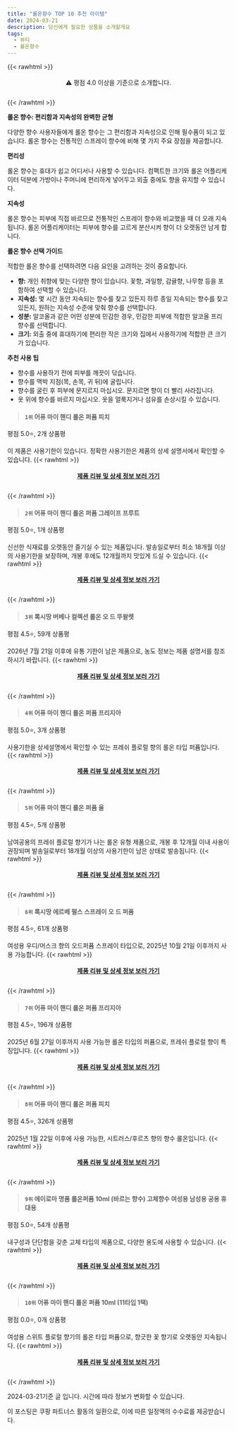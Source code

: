 ```yaml
---
title: "롤온향수 TOP 10 추천 아이템"
date: 2024-03-21
description: 당신에게 필요한 상품을 소개할게요
tags:
  - 뷰티
  - 롤온향수
---
```

{{< rawhtml >}}<div class="toc" style="text-align: center; height: 50px; line-height: 2;">  <p>⚠️ 평점 4.0 이상을 기준으로 소개합니다.<br></p></div> {{< /rawhtml >}}

**롤온 향수: 편리함과 지속성의 완벽한 균형**

다양한 향수 사용자들에게 롤온 향수는 그 편리함과 지속성으로 인해 필수품이 되고 있습니다. 롤온 향수는 전통적인 스프레이 향수에 비해 몇 가지 주요 장점을 제공합니다.

**편리성**

롤온 향수는 휴대가 쉽고 어디서나 사용할 수 있습니다. 컴팩트한 크기와 롤온 어플리케이터 덕분에 가방이나 주머니에 편리하게 넣어두고 외출 중에도 향을 유지할 수 있습니다.

**지속성**

롤온 향수는 피부에 직접 바르므로 전통적인 스프레이 향수와 비교했을 때 더 오래 지속됩니다. 롤온 어플리케이터는 피부에 향수를 고르게 분산시켜 향이 더 오랫동안 남게 합니다.

**롤온 향수 선택 가이드**

적합한 롤온 향수를 선택하려면 다음 요인을 고려하는 것이 중요합니다.

* **향:** 개인 취향에 맞는 다양한 향이 있습니다. 꽃향, 과일향, 감귤향, 나무향 등을 포함하여 선택할 수 있습니다.
* **지속성:** 몇 시간 동안 지속되는 향수를 찾고 있든지 하루 종일 지속되는 향수를 찾고 있든지, 원하는 지속성 수준에 맞춰 향수를 선택합니다.
* **성분:** 알코올과 같은 어떤 성분에 민감한 경우, 민감한 피부에 적합한 알코올 프리 향수를 선택합니다.
* **크기:** 외출 중에 휴대하기에 편리한 작은 크기와 집에서 사용하기에 적합한 큰 크기가 있습니다.

**추천 사용 팁**

* 향수를 사용하기 전에 피부를 깨끗이 닦습니다.
* 향수를 맥박 지점(목, 손목, 귀 뒤)에 굴립니다.
* 향수를 굴린 후 피부에 문지르지 마십시오. 문지르면 향이 더 빨리 사라집니다.
* 옷 위에 향수를 바르지 마십시오. 옷을 얼룩지거나 섬유를 손상시킬 수 있습니다.


>#### `1위` 어퓨 마이 핸디 롤온 퍼퓸  피치
평점 5.0⭐, 2개 상품평

이 제품은 사용기한이 있습니다. 정확한 사용기한은 제품의 상세 설명서에서 확인할 수 있습니다.
{{< rawhtml >}}<div class="toc" style="text-align: center; height: 50px; line-height: 2;"><p><b><a href="https://link.coupang.com/re/AFFSDP?lptag=AF5033054&pageKey=25893894&itemId=100753697&vendorItemId=84051522006&traceid=V0-153-cccc50e20cf438a3&requestid=20240321201335560221174948&token=31850B%7CGM">제품 리뷰 및 상세 정보 보러 가기</a></b><br></p> </div>{{< /rawhtml >}}

>#### `2위` 어퓨 마이 핸디 롤온 퍼퓸  그레이프 프루트
평점 5.0⭐, 1개 상품평

신선한 식재료를 오랫동안 즐기실 수 있는 제품입니다. 발송일로부터 최소 18개월 이상의 사용기한을 보장하며, 개봉 후에도 12개월까지 맛있게 드실 수 있습니다.
{{< rawhtml >}}<div class="toc" style="text-align: center; height: 50px; line-height: 2;"><p><b><a href="https://link.coupang.com/re/AFFSDP?lptag=AF5033054&pageKey=25893890&itemId=100753684&vendorItemId=74405736529&traceid=V0-153-c6abdee6fc7acb6c&requestid=20240321201335560221174948&token=31850B%7CGM">제품 리뷰 및 상세 정보 보러 가기</a></b><br></p> </div>{{< /rawhtml >}}

>#### `3위` 록시땅 버베나 컬렉션 롤온 오 드 뚜왈렛
평점 4.5⭐, 59개 상품평

2026년 7월 21일 이후에 유통 기한이 남은 제품으로, 농도 정보는 제품 설명서를 참조하시기 바랍니다.
{{< rawhtml >}}<div class="toc" style="text-align: center; height: 50px; line-height: 2;"><p><b><a href="https://link.coupang.com/re/AFFSDP?lptag=AF5033054&pageKey=4930590114&itemId=6478024268&vendorItemId=73772311160&traceid=V0-153-72bf8c159342bf7d&requestid=20240321201335560221174948&token=31850B%7CGM">제품 리뷰 및 상세 정보 보러 가기</a></b><br></p> </div>{{< /rawhtml >}}

>#### `4위` 어퓨 마이 핸디 롤온 퍼퓸 프리지아
평점 5.0⭐, 3개 상품평

사용기한을 상세설명에서 확인할 수 있는 프레쉬 플로럴 향의 롤온 타입 퍼퓸입니다.
{{< rawhtml >}}<div class="toc" style="text-align: center; height: 50px; line-height: 2;"><p><b><a href="https://link.coupang.com/re/AFFSDP?lptag=AF5033054&pageKey=25893881&itemId=100753660&vendorItemId=84051467943&traceid=V0-153-9c7abb889c047e59&requestid=20240321201335560221174948&token=31850B%7CGM">제품 리뷰 및 상세 정보 보러 가기</a></b><br></p> </div>{{< /rawhtml >}}

>#### `5위` 어퓨 마이 핸디 롤온 퍼퓸 울
평점 4.5⭐, 5개 상품평

남여공용의 프레쉬 플로럴 향기가 나는 롤온 유형 제품으로, 개봉 후 12개월 이내 사용이 권장되며 발송일로부터 18개월 이상의 사용기한이 남은 상태로 발송됩니다.
{{< rawhtml >}}<div class="toc" style="text-align: center; height: 50px; line-height: 2;"><p><b><a href="https://link.coupang.com/re/AFFSDP?lptag=AF5033054&pageKey=153094569&itemId=441753319&vendorItemId=85226132126&traceid=V0-153-30e9634ccd3342cd&requestid=20240321201335560221174948&token=31850B%7CGM">제품 리뷰 및 상세 정보 보러 가기</a></b><br></p> </div>{{< /rawhtml >}}

>#### `6위` 록시땅 에르베 펄스 스프레이 오 드 퍼퓸
평점 4.5⭐, 61개 상품평

여성용 우디/머스크 향의 오드퍼퓸 스프레이 타입으로, 2025년 10월 21일 이후까지 사용 가능합니다.
{{< rawhtml >}}<div class="toc" style="text-align: center; height: 50px; line-height: 2;"><p><b><a href="https://link.coupang.com/re/AFFSDP?lptag=AF5033054&pageKey=4744079393&itemId=6031465191&vendorItemId=4856272132&traceid=V0-153-0f206a66cdb97412&requestid=20240321201335560221174948&token=31850B%7CGM">제품 리뷰 및 상세 정보 보러 가기</a></b><br></p> </div>{{< /rawhtml >}}

>#### `7위` 어퓨 마이 핸디 롤온 퍼퓸 프리지아
평점 4.5⭐, 196개 상품평

2025년 6월 27일 이후까지 사용 가능한 롤온 타입의 퍼퓸으로, 프레쉬 플로럴 향이 특징입니다.
{{< rawhtml >}}<div class="toc" style="text-align: center; height: 50px; line-height: 2;"><p><b><a href="https://link.coupang.com/re/AFFSDP?lptag=AF5033054&pageKey=7863468579&itemId=21464066460&vendorItemId=3185816506&traceid=V0-153-0c20ae373cabcf7b&requestid=20240321201335560221174948&token=31850B%7CGM">제품 리뷰 및 상세 정보 보러 가기</a></b><br></p> </div>{{< /rawhtml >}}

>#### `8위` 어퓨 마이 핸디 롤온 퍼퓸 피치
평점 4.5⭐, 326개 상품평

2025년 1월 22일 이후에 사용 가능한, 시트러스/후르츠 향의 향수 롤온입니다.
{{< rawhtml >}}<div class="toc" style="text-align: center; height: 50px; line-height: 2;"><p><b><a href="https://link.coupang.com/re/AFFSDP?lptag=AF5033054&pageKey=7863477053&itemId=21464099366&vendorItemId=3185816508&traceid=V0-153-81e59635180aee21&requestid=20240321201335560221174948&token=31850B%7CGM">제품 리뷰 및 상세 정보 보러 가기</a></b><br></p> </div>{{< /rawhtml >}}

>#### `9위` 에이로마 명품 롤온퍼퓸 10ml (바르는 향수) 고체향수 여성용 남성용 공용 휴대용
평점 5.0⭐, 54개 상품평

내구성과 단단함을 갖춘 고체 타입의 제품으로, 다양한 용도에 사용할 수 있습니다.
{{< rawhtml >}}<div class="toc" style="text-align: center; height: 50px; line-height: 2;"><p><b><a href="https://link.coupang.com/re/AFFSDP?lptag=AF5033054&pageKey=5335277985&itemId=7800646218&vendorItemId=75090675045&traceid=V0-153-e7cd73fe0b758a5b&requestid=20240321201335560221174948&token=31850B%7CGM">제품 리뷰 및 상세 정보 보러 가기</a></b><br></p> </div>{{< /rawhtml >}}

>#### `10위` 어퓨 마이 핸디 롤온 퍼퓸 10ml (11타입 1택)
평점 0.0⭐, 0개 상품평

여성용 스위트 플로럴 향기의 롤온 타입 퍼퓸으로, 향긋한 꽃 향기로 오랫동안 지속됩니다.
{{< rawhtml >}}<div class="toc" style="text-align: center; height: 50px; line-height: 2;"><p><b><a href="https://link.coupang.com/re/AFFSDP?lptag=AF5033054&pageKey=25893878&itemId=100753646&vendorItemId=84096719793&traceid=V0-153-1f0d0de697a4cc8d&requestid=20240321201335560221174948&token=31850B%7CGM">제품 리뷰 및 상세 정보 보러 가기</a></b><br></p> </div>{{< /rawhtml >}}


2024-03-21기준 글 입니다.
시간에 따라 정보가 변화할 수 있습니다.

이 포스팅은 쿠팡 파트너스 활동의 일환으로, 이에 따른 일정액의 수수료를 제공받습니다.